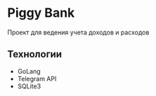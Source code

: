 # Piggy Bank

Проект для ведения учета доходов и расходов

## Технологии

- GoLang
- Telegram API
- SQLite3
